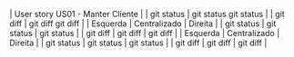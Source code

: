 |        User story US01 - Manter Cliente       |
| git status   | git status       git status    |
| git diff     | git diff         git diff      |
|   Esquerda   |  Centralizado  |    Direita    |
| git status   | git status     | git status    |
| git diff     | git diff       | git diff      |
|   Esquerda   |  Centralizado  |    Direita    |
| git status   | git status     | git status    |
| git diff     | git diff       | git diff      |
